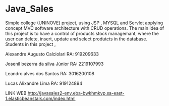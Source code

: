 # Java_Sales
Simple college (UNINOVE) project, using JSP , MYSQL and Servlet applying concept MVC software architecture with CRUD operations.
The main idea of this project is to have a control of products stock managemant, where the user can  delete, insert, update and select produtcts in the database.
Students in this project , 

Alexandre Augusto Calciolari
RA: 919209633

Josenil bezerra da silva Júnior 
RA: 2219107993

Leandro alves dos Santos
RA: 3016200108

Lucas Alixandre Lima
RA: 919124894


LINK WEB http://javasales2-env.eba-bwkhmkvp.sa-east-1.elasticbeanstalk.com/index.html
